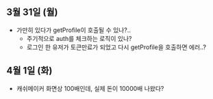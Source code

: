 
## 3월 31일 (월)

- 가만히 있다가 getProfile이 호출될 수 있나?..
	- 주기적으로 auth를 체크하는 로직이 있나?
	- 로그인 한 유저가 토큰만료가 되었고 다시 getProfile을 호출하면 에러..?


## 4월 1일 (화)

- 캐쉬메이커 화면상 100배인데, 실제 돈이 10000배 나왔다?